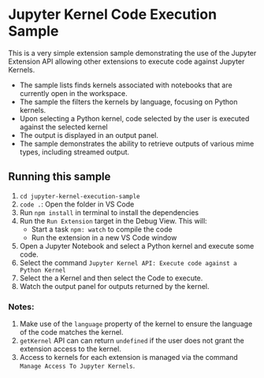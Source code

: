 # Jupyter Kernel Code Execution Sample

This is a very simple extension sample demonstrating the use of the Jupyter Extension API allowing other extensions to execute code against Jupyter Kernels.

- The sample lists finds kernels associated with notebooks that are currently open in the workspace.
- The sample the filters the kernels by language, focusing on Python kernels.
- Upon selecting a Python kernel, code selected by the user is executed against the selected kernel
- The output is displayed in an output panel.
- The sample demonstrates the ability to retrieve outputs of various mime types, including streamed output.

## Running this sample

 1. `cd jupyter-kernel-execution-sample`
 1. `code .`: Open the folder in VS Code
 1. Run `npm install` in terminal to install the dependencies
 1. Run the `Run Extension` target in the Debug View. This will:
	- Start a task `npm: watch` to compile the code
	- Run the extension in a new VS Code window
 1. Open a Jupyter Notebook and select a Python kernel and execute some code.
 1. Select the command `Jupyter Kernel API: Execute code against a Python Kernel`
 1. Select the a Kernel and then select the Code to execute.
 1. Watch the output panel for outputs returned by the kernel.

### Notes:

1. Make use of the `language` property of the kernel to ensure the language of the code matches the kernel.
2. `getKernel` API can can return `undefined` if the user does not grant the extension access to the kernel.
3. Access to kernels for each extension is managed via the command `Manage Access To Jupyter Kernels`.
